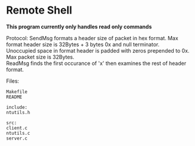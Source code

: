 # Remote Shell

**This program currently only handles read only commands**

Protocol:
   SendMsg formats a header size of packet in hex format. 
   Max format header size is 32Bytes + 3 bytes 0x and null terminator.  
   Unoccupied space in format header is padded with zeros prepended to 0x.  
   Max packet size is 32Bytes.  
   ReadMsg finds the first occurance of 'x' then examines the rest of header format.  

Files:

    Makefile
    README

    include:
    ntutils.h

    src:
    client.c
    ntutils.c
    server.c

